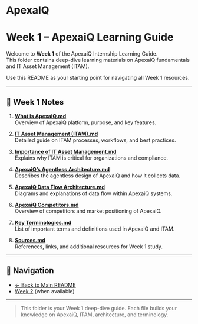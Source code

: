 # ApexaIQ
# Week 1 – ApexaiQ Learning Guide

Welcome to **Week 1** of the ApexaiQ Internship Learning Guide.  
This folder contains deep-dive learning materials on ApexaiQ fundamentals and IT Asset Management (ITAM).  

Use this README as your starting point for navigating all Week 1 resources.

---

## 📄 Week 1 Notes

1. **[What is ApexaiQ.md](1.%20What%20is%20ApexaiQ.md)**  
   Overview of ApexaiQ platform, purpose, and key features.

2. **[IT Asset Management (ITAM).md](2.%20IT%20Asset%20Management%20(ITAM).md)**  
   Detailed guide on ITAM processes, workflows, and best practices.

3. **[Importance of IT Asset Management.md](3.%20Importance%20of%20IT%20Asset%20Management.md)**  
   Explains why ITAM is critical for organizations and compliance.

4. **[ApexaiQ’s Agentless Architecture.md](4.%20ApexaiQ%E2%80%99s%20Agentless%20Architecture.md)**  
   Describes the agentless design of ApexaiQ and how it collects data.

5. **[ApexaiQ Data Flow Architecture.md](5.ApexaiQ%20Data%20Flow%20Architecture.md)**  
   Diagrams and explanations of data flow within ApexaiQ systems.

6. **[ApexaiQ Competitors.md](6.ApexaiQ_Competitors.md)**  
   Overview of competitors and market positioning of ApexaiQ.

7. **[Key Terminologies.md](8.%20Key%20Terminologies.md)**  
   List of important terms and definitions used in ApexaiQ and ITAM.

8. **[Sources.md](sources.md)**  
   References, links, and additional resources for Week 1 study.

---

## 🔄 Navigation
- [← Back to Main README](../README.md)  
- [Week 2](../Week%202/README.md) (when available)

---

> This folder is your Week 1 deep-dive guide. Each file builds your knowledge on ApexaiQ, ITAM, architecture, and terminology.
